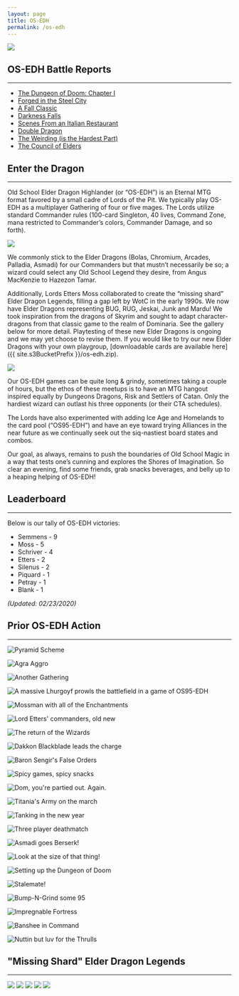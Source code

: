 ```yaml
---
layout: page
title: OS-EDH
permalink: /os-edh
---
```


![](/assets/images/site/os-edh.jpg)

## OS-EDH Battle Reports

---

- [The Dungeon of Doom: Chapter I](/2019/11/21/the-dungeon-of-doom-chapter-i/)
- [Forged in the Steel City](/2019/11/07/forged-in-the-steel-city/)
- [A Fall Classic](/2019/10/24/a-fall-classic/)
- [Darkness Falls](/2019/09/30/darkness-falls/)
- [Scenes From an Italian Restaurant](/2019/06/15/scenes-from-an-italian-restaurant/)
- [Double Dragon](/2019/05/10/double-dragon/)
- [The Weirding (is the Hardest Part)](/2019/04/01/the-weirding-is-the-hardest-part/)
- [The Council of Elders](/2019/03/05/the-council-of-elders/)

## Enter the Dragon

---

Old School Elder Dragon Highlander (or “OS-EDH”) is an Eternal MTG format favored by a small cadre of Lords of the Pit. We typically play OS-EDH as a multiplayer Gathering of four or five mages. The Lords utilize standard Commander rules (100-card Singleton, 40 lives, Command Zone, mana restricted to Commander’s colors, Commander Damage, and so forth).

![](/assets/images/2019/02/unnamed.jpg)

We commonly stick to the Elder Dragons (Bolas, Chromium, Arcades, Palladia, Asmadi) for our Commanders but that mustn’t necessarily be so; a wizard could select any Old School Legend they desire, from Angus MacKenzie to Hazezon Tamar.

Additionally, Lords Etters Moss collaborated to create the “missing shard” Elder Dragon Legends, filling a gap left by WotC in the early 1990s. We now have Elder Dragons representing BUG, RUG, Jeskai, Junk and Mardu! We took inspiration from the dragons of Skyrim and sought to adapt character-dragons from that classic game to the realm of Dominaria. See the gallery below for more detail. Playtesting of these new Elder Dragons is ongoing and we may yet choose to revise them. If you would like to try our new Elder Dragons with your own playgroup, [downloadable cards are available here]({{ site.s3BucketPrefix }}/os-edh.zip).

![](/assets/images/2020/nkotb.jpg)

Our OS-EDH games can be quite long & grindy, sometimes taking a couple of hours, but the ethos of these meetups is to have an MTG hangout inspired equally by Dungeons Dragons, Risk and Settlers of Catan. Only the hardiest wizard can outlast his three opponents (or their CTA schedules).

The Lords have also experimented with adding Ice Age and Homelands to the card pool (“OS95-EDH”) and have an eye toward trying Alliances in the near future as we continually seek out the siq-nastiest board states and combos.

Our goal, as always, remains to push the boundaries of Old School Magic in a way that tests one’s cunning and explores the Shores of Imagination. So clear an evening, find some friends, grab snacks beverages, and belly up to a heaping helping of OS-EDH!

## Leaderboard

---

Below is our tally of OS-EDH victories:

- Semmens - 9
- Moss - 5
- Schriver - 4
- Etters - 2
- Silenus - 2
- Piquard - 1
- Petray - 1
- Blank - 1

*(Updated: 02/23/2020)*

## Prior OS-EDH Action

---

![Pyramid Scheme](/assets/images/2019/09/semmens-battlefield.jpg)

![Agra Aggro](/assets/images/2019/10/Fort-Agra.jpg)

![Another Gathering](/assets/images/2019/02/IMG_0277.jpg)

![A massive Lhurgoyf prowls the battlefield in a game of OS95-EDH](/assets/images/2019/02/IMG_0279.jpg)

![Mossman with all of the Enchantments](/assets/images/2019/02/IMG_0280.jpg)

![Lord Etters' commanders, old new](/assets/images/2019/02/fullsizeoutput_17f7.jpeg)

![The return of the Wizards](/assets/images/2019/02/Capture-1.png)

![Dakkon Blackblade leads the charge](/assets/images/2019/06/IMG-1146-1.jpg)

![Baron Sengir's False Orders](/assets/images/2019/07/Baron.jpg)

![Spicy games, spicy snacks](/assets/images/2019/10/image2.jpg)

![Dom, you're partied out. Again.](/assets/images/2020/02/image0-2-1.jpg)

![Titania's Army on the march](/assets/images/2019/07/Song.jpg)

![Tanking in the new year](/assets/images/2020/01/tanking.jpg)

![Three player deathmatch](/assets/images/2019/07/Trio.jpg)

![Asmadi goes Berserk!](/assets/images/2019/07/Zerk.jpg)

![Look at the size of that thing!](/assets/images/2020/02/image0-3-1.jpg)

![Setting up the Dungeon of Doom](/assets/images/2019/11/20191119_183137-1.jpg)

![Stalemate!](/assets/images/2020/01/stalemate.jpg)

![Bump-N-Grind some 95](/assets/images/2020/02/image0-4.jpg)

![Impregnable Fortress](/assets/images/2019/09/moss-enchantment-supremacy.jpg)

![Banshee in Command](/assets/images/2020/01/banshee.jpg)

![Nuttin but luv for the Thrulls](/assets/images/2020/02/image0-1-1.jpg)

## "Missing Shard" Elder Dragon Legends

---

![](/assets/images/2019/02/sahrotaar-web.jpg)
![](/assets/images/2019/02/vulthuryol-web.jpg)
![](/assets/images/2019/02/odahviing-web.jpg)
![](/assets/images/2019/02/mirmulnir-web.jpg)
![](/assets/images/2019/02/durnehviir-web.jpg)
